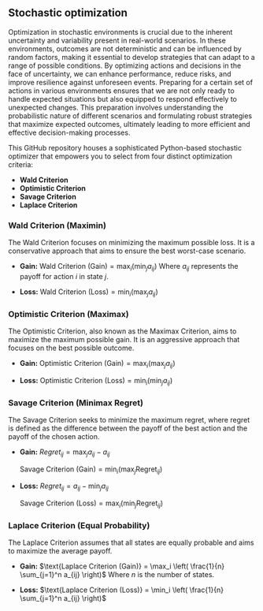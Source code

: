 ## Stochastic optimization
Optimization in stochastic environments is crucial due to the inherent uncertainty and variability present in real-world scenarios. In these environments, outcomes are not deterministic and can be influenced by random factors, making it essential to develop strategies that can adapt to a range of possible conditions. By optimizing actions and decisions in the face of uncertainty, we can enhance performance, reduce risks, and improve resilience against unforeseen events. Preparing for a certain set of actions in various environments ensures that we are not only ready to handle expected situations but also equipped to respond effectively to unexpected changes. This preparation involves understanding the probabilistic nature of different scenarios and formulating robust strategies that maximize expected outcomes, ultimately leading to more efficient and effective decision-making processes.

This GitHub repository houses a sophisticated Python-based stochastic optimizer that empowers you to select from four distinct optimization criteria:

- **Wald Criterion**
- **Optimistic Criterion**
- **Savage Criterion**
- **Laplace Criterion**

### Wald Criterion (Maximin)

The Wald Criterion focuses on minimizing the maximum possible loss. It is a conservative approach that aims to ensure the best worst-case scenario.

- **Gain:**
  $\text{Wald Criterion (Gain)} = \max_i \left( \min_j a_{ij} \right)$
  Where $a_{ij}$ represents the payoff for action $i$ in state $j$.

- **Loss:**
  $\text{Wald Criterion (Loss)} = \min_i \left( \max_j a_{ij} \right)$

### Optimistic Criterion (Maximax)

The Optimistic Criterion, also known as the Maximax Criterion, aims to maximize the maximum possible gain. It is an aggressive approach that focuses on the best possible outcome.

- **Gain:**
  $\text{Optimistic Criterion (Gain)} = \max_i \left( \max_j a_{ij} \right)$

- **Loss:**
  $\text{Optimistic Criterion (Loss)} = \min_i \left( \min_j a_{ij} \right)$

### Savage Criterion (Minimax Regret)

The Savage Criterion seeks to minimize the maximum regret, where regret is defined as the difference between the payoff of the best action and the payoff of the chosen action.

- **Gain:**
  $Regret_{ij} = \max_j a_{ij} - a_{ij}$


  $\text{Savage Criterion (Gain)} = \min_i \left( \max_j \text{Regret}_{ij} \right)$

- **Loss:**
  $Regret_{ij} = a_{ij} - \min_j a_{ij}$

  
  $\text{Savage Criterion (Loss)} = \max_i \left( \min_j \text{Regret}_{ij} \right)$

### Laplace Criterion (Equal Probability)

The Laplace Criterion assumes that all states are equally probable and aims to maximize the average payoff.

- **Gain:**
  $\text{Laplace Criterion (Gain)} = \max_i \left( \frac{1}{n} \sum_{j=1}^n a_{ij} \right)$
  Where $n$ is the number of states.

- **Loss:**
  $\text{Laplace Criterion (Loss)} = \min_i \left( \frac{1}{n} \sum_{j=1}^n a_{ij} \right)$



